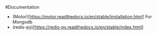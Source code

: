 


#Documentation
* (Motor)[https://motor.readthedocs.io/en/stable/installation.html] For Mongodb 
* (redis-py)[https://redis-py.readthedocs.io/en/stable/index.html]
